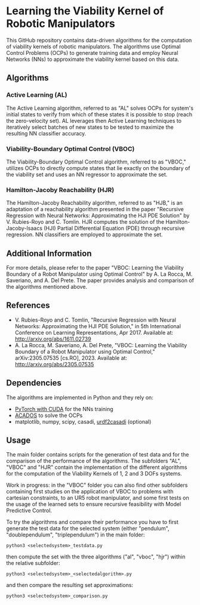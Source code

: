 # Learning the Viability Kernel of Robotic Manipulators

This GitHub repository contains data-driven algorithms for the computation of viability kernels of robotic manipulators. 
The algorithms use Optimal Control Problems (OCPs) to generate training data and employ Neural Networks (NNs) to approximate the viability kernel based on this data.

## Algorithms

### Active Learning (AL)

The Active Learning algorithm, referred to as "AL" solves OCPs for system's initial states to verify from which of these states it is possible to stop (reach the zero-velocity set). 
AL leverages then Active Learning techniques to iteratively select batches of new states to be tested to maximize the resulting NN classifier accuracy.

### Viability-Boundary Optimal Control (VBOC)

The Viability-Boundary Optimal Control algorithm, referred to as "VBOC," utilizes OCPs to directly compute states that lie exactly on the boundary of the viability set and uses an NN regressor to approximate the set.

### Hamilton-Jacoby Reachability (HJR)

The Hamilton-Jacoby Reachability algorithm, referred to as "HJB," is an adaptation of a reachability algorithm presented in the paper "Recursive Regression with Neural Networks: Approximating the HJI PDE Solution" by V. Rubies-Royo and C. Tomlin. 
HJR computes the solution of the Hamilton-Jacoby-Isaacs (HJI) Partial Differential Equation (PDE) through recursive regression. NN classifiers are employed to approximate the set.

## Additional Information

For more details, please refer to the paper "VBOC: Learning the Viability Boundary of a Robot Manipulator using Optimal Control" by A. La Rocca, M. Saveriano, and A. Del Prete. The paper provides analysis and comparison of the algorithms mentioned above. 

## References

- V. Rubies-Royo and C. Tomlin, "Recursive Regression with Neural Networks: Approximating the HJI PDE Solution," in 5th International Conference on Learning Representations, Apr 2017. Available at: http://arxiv.org/abs/1611.02739
- A. La Rocca, M. Saveriano, A. Del Prete, "VBOC: Learning the Viability Boundary of a Robot Manipulator using Optimal Control," arXiv:2305.07535 [cs.RO], 2023. Available at: http://arxiv.org/abs/2305.07535

## Dependencies

The algorithms are implemented in Python and they rely on:

- [PyTorch with CUDA](https://pytorch.org/) for the NNs training
- [ACADOS](https://docs.acados.org/python_interface/) to solve the OCPs
- matplotlib, numpy, scipy, casadi, [urdf2casadi](https://pypi.org/project/urdf2casadi/) (optional)

## Usage

The main folder contains scripts for the generation of test data and for the comparison of the performance of the algorithms. The subfolders "AL", "VBOC" and "HJR" contain the implementation of the different algorithms for the computation of the Viability Kernels of 1, 2 and 3 DOFs systems.

Work in progress: in the "VBOC" folder you can also find other subfolders containing first studies on the application of VBOC to problems with cartesian constraints, to an UR5 robot manipulator, and some first tests on the usage of the learned sets to ensure recursive feasibility with Model Predictive Control.

To try the algorithms and compare their performance you have to first generate the test data for the selected system (either "pendulum", "doublependulum", "triplependulum") in the main folder:
```
python3 <selectedsystem>_testdata.py
```
then compute the set with the three algorithms ("al", "vboc", "hjr") within the relative subfolder:
```
python3 <selectedsystem>_<selectedalgorithm>.py
```
and then compare the resulting set approximations:
```
python3 <selectedsystem>_comparison.py
```